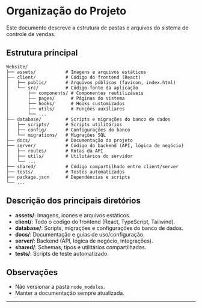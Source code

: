 # Organização do Projeto

Este documento descreve a estrutura de pastas e arquivos do sistema de controle de vendas.

## Estrutura principal

```
Website/
├── assets/           # Imagens e arquivos estáticos
├── client/           # Código do frontend (React)
│   ├── public/       # Arquivos públicos (favicon, index.html)
│   └── src/          # Código-fonte da aplicação
│       ├── components/ # Componentes reutilizáveis
│       ├── pages/      # Páginas do sistema
│       ├── hooks/      # Hooks customizados
│       ├── utils/      # Funções auxiliares
│       └── ...
├── database/         # Scripts e migrações do banco de dados
│   ├── scripts/      # Scripts utilitários
│   ├── config/       # Configurações do banco
│   └── migrations/   # Migrações SQL
├── docs/             # Documentação do projeto
├── server/           # Código do backend (API, lógica de negócio)
│   ├── routes/       # Rotas da API
│   ├── utils/        # Utilitários do servidor
│   └── ...
├── shared/           # Código compartilhado entre client/server
├── tests/            # Testes automatizados
├── package.json      # Dependências e scripts
└── ...
```

## Descrição dos principais diretórios

- **assets/**: Imagens, ícones e arquivos estáticos.
- **client/**: Todo o código do frontend (React, TypeScript, Tailwind).
- **database/**: Scripts, migrações e configurações do banco de dados.
- **docs/**: Documentação e guias de uso/configuração.
- **server/**: Backend (API, lógica de negócio, integrações).
- **shared/**: Schemas, tipos e utilitários compartilhados.
- **tests/**: Scripts de teste automatizado.

## Observações

- Não versionar a pasta `node_modules`.
- Manter a documentação sempre atualizada.

---
